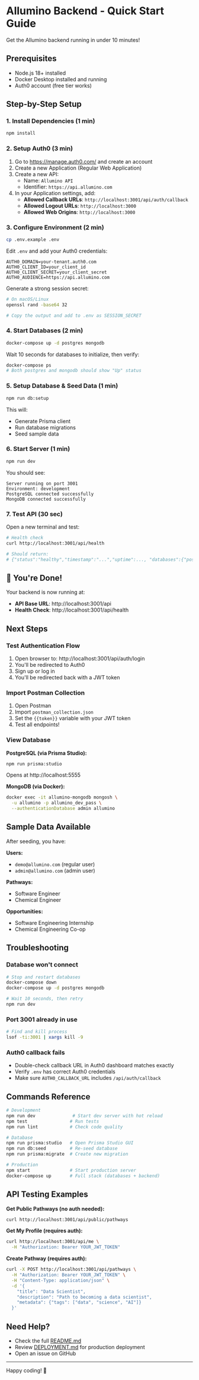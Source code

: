 # Allumino Backend - Quick Start Guide

Get the Allumino backend running in under 10 minutes!

## Prerequisites

- Node.js 18+ installed
- Docker Desktop installed and running
- Auth0 account (free tier works)

## Step-by-Step Setup

### 1. Install Dependencies (1 min)

```bash
npm install
```

### 2. Setup Auth0 (3 min)

1. Go to https://manage.auth0.com/ and create an account
2. Create a new Application (Regular Web Application)
3. Create a new API:
   - Name: `Allumino API`
   - Identifier: `https://api.allumino.com`
4. In your Application settings, add:
   - **Allowed Callback URLs**: `http://localhost:3001/api/auth/callback`
   - **Allowed Logout URLs**: `http://localhost:3000`
   - **Allowed Web Origins**: `http://localhost:3000`

### 3. Configure Environment (2 min)

```bash
cp .env.example .env
```

Edit `.env` and add your Auth0 credentials:

```env
AUTH0_DOMAIN=your-tenant.auth0.com
AUTH0_CLIENT_ID=your_client_id
AUTH0_CLIENT_SECRET=your_client_secret
AUTH0_AUDIENCE=https://api.allumino.com
```

Generate a strong session secret:

```bash
# On macOS/Linux
openssl rand -base64 32

# Copy the output and add to .env as SESSION_SECRET
```

### 4. Start Databases (2 min)

```bash
docker-compose up -d postgres mongodb
```

Wait 10 seconds for databases to initialize, then verify:

```bash
docker-compose ps
# Both postgres and mongodb should show "Up" status
```

### 5. Setup Database & Seed Data (1 min)

```bash
npm run db:setup
```

This will:
- Generate Prisma client
- Run database migrations
- Seed sample data

### 6. Start Server (1 min)

```bash
npm run dev
```

You should see:

```
Server running on port 3001
Environment: development
PostgreSQL connected successfully
MongoDB connected successfully
```

### 7. Test API (30 sec)

Open a new terminal and test:

```bash
# Health check
curl http://localhost:3001/api/health

# Should return:
# {"status":"healthy","timestamp":"...","uptime":..., "databases":{"postgres":true,"mongodb":true}}
```

## 🎉 You're Done!

Your backend is now running at:
- **API Base URL**: http://localhost:3001/api
- **Health Check**: http://localhost:3001/api/health

## Next Steps

### Test Authentication Flow

1. Open browser to: http://localhost:3001/api/auth/login
2. You'll be redirected to Auth0
3. Sign up or log in
4. You'll be redirected back with a JWT token

### Import Postman Collection

1. Open Postman
2. Import `postman_collection.json`
3. Set the `{{token}}` variable with your JWT token
4. Test all endpoints!

### View Database

**PostgreSQL (via Prisma Studio):**
```bash
npm run prisma:studio
```
Opens at http://localhost:5555

**MongoDB (via Docker):**
```bash
docker exec -it allumino-mongodb mongosh \
  -u allumino -p allumino_dev_pass \
  --authenticationDatabase admin allumino
```

## Sample Data Available

After seeding, you have:

**Users:**
- `demo@allumino.com` (regular user)
- `admin@allumino.com` (admin user)

**Pathways:**
- Software Engineer
- Chemical Engineer

**Opportunities:**
- Software Engineering Internship
- Chemical Engineering Co-op

## Troubleshooting

### Database won't connect

```bash
# Stop and restart databases
docker-compose down
docker-compose up -d postgres mongodb

# Wait 10 seconds, then retry
npm run dev
```

### Port 3001 already in use

```bash
# Find and kill process
lsof -ti:3001 | xargs kill -9
```

### Auth0 callback fails

- Double-check callback URL in Auth0 dashboard matches exactly
- Verify `.env` has correct Auth0 credentials
- Make sure `AUTH0_CALLBACK_URL` includes `/api/auth/callback`

## Commands Reference

```bash
# Development
npm run dev              # Start dev server with hot reload
npm test                # Run tests
npm run lint            # Check code quality

# Database
npm run prisma:studio   # Open Prisma Studio GUI
npm run db:seed         # Re-seed database
npm run prisma:migrate  # Create new migration

# Production
npm start               # Start production server
docker-compose up       # Full stack (databases + backend)
```

## API Testing Examples

**Get Public Pathways (no auth needed):**
```bash
curl http://localhost:3001/api/public/pathways
```

**Get My Profile (requires auth):**
```bash
curl http://localhost:3001/api/me \
  -H "Authorization: Bearer YOUR_JWT_TOKEN"
```

**Create Pathway (requires auth):**
```bash
curl -X POST http://localhost:3001/api/pathways \
  -H "Authorization: Bearer YOUR_JWT_TOKEN" \
  -H "Content-Type: application/json" \
  -d '{
    "title": "Data Scientist",
    "description": "Path to becoming a data scientist",
    "metadata": {"tags": ["data", "science", "AI"]}
  }'
```

## Need Help?

- Check the full [README.md](./README.md)
- Review [DEPLOYMENT.md](./DEPLOYMENT.md) for production deployment
- Open an issue on GitHub

---

Happy coding! 🚀
